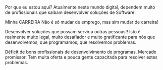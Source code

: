 Por que eu estou aqui?
Atualmente neste mundo digital, dependem muito de profissionais que saibam desenvolver soluções de Software.

Minha CARREIRA
Não é só mudar de emprego, mas sim mudar de carreira!

Desenvolver soluções que possam servir a outras pessoas!! Isto é realmente muito legal, muito desafiador e muito gratificante para nós que desenvolvemos, que programamos, que resolvemos problemas.

Déficit de bons profissionais de desenvolvimento de programas. Mercado promissor.
Tem muita oferta e pouca gente capacitada para resolver estes problemas. 

